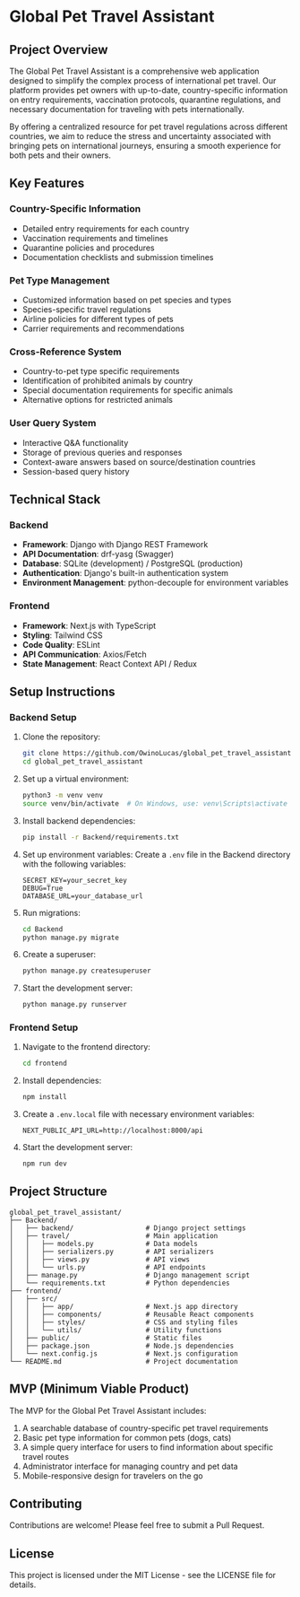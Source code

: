 # Global Pet Travel Assistant

## Project Overview

The Global Pet Travel Assistant is a comprehensive web application designed to simplify the complex process of international pet travel. Our platform provides pet owners with up-to-date, country-specific information on entry requirements, vaccination protocols, quarantine regulations, and necessary documentation for traveling with pets internationally.

By offering a centralized resource for pet travel regulations across different countries, we aim to reduce the stress and uncertainty associated with bringing pets on international journeys, ensuring a smooth experience for both pets and their owners.

## Key Features

### Country-Specific Information
- Detailed entry requirements for each country
- Vaccination requirements and timelines
- Quarantine policies and procedures
- Documentation checklists and submission timelines

### Pet Type Management
- Customized information based on pet species and types
- Species-specific travel regulations
- Airline policies for different types of pets
- Carrier requirements and recommendations

### Cross-Reference System
- Country-to-pet type specific requirements
- Identification of prohibited animals by country
- Special documentation requirements for specific animals
- Alternative options for restricted animals

### User Query System
- Interactive Q&A functionality
- Storage of previous queries and responses
- Context-aware answers based on source/destination countries
- Session-based query history

## Technical Stack

### Backend
- **Framework**: Django with Django REST Framework
- **API Documentation**: drf-yasg (Swagger)
- **Database**: SQLite (development) / PostgreSQL (production)
- **Authentication**: Django's built-in authentication system
- **Environment Management**: python-decouple for environment variables

### Frontend
- **Framework**: Next.js with TypeScript
- **Styling**: Tailwind CSS
- **Code Quality**: ESLint
- **API Communication**: Axios/Fetch
- **State Management**: React Context API / Redux

## Setup Instructions

### Backend Setup

1. Clone the repository:
   ```bash
   git clone https://github.com/OwinoLucas/global_pet_travel_assistant.git
   cd global_pet_travel_assistant
   ```

2. Set up a virtual environment:
   ```bash
   python3 -m venv venv
   source venv/bin/activate  # On Windows, use: venv\Scripts\activate
   ```

3. Install backend dependencies:
   ```bash
   pip install -r Backend/requirements.txt
   ```

4. Set up environment variables:
   Create a `.env` file in the Backend directory with the following variables:
   ```
   SECRET_KEY=your_secret_key
   DEBUG=True
   DATABASE_URL=your_database_url
   ```

5. Run migrations:
   ```bash
   cd Backend
   python manage.py migrate
   ```

6. Create a superuser:
   ```bash
   python manage.py createsuperuser
   ```

7. Start the development server:
   ```bash
   python manage.py runserver
   ```

### Frontend Setup

1. Navigate to the frontend directory:
   ```bash
   cd frontend
   ```

2. Install dependencies:
   ```bash
   npm install
   ```

3. Create a `.env.local` file with necessary environment variables:
   ```
   NEXT_PUBLIC_API_URL=http://localhost:8000/api
   ```

4. Start the development server:
   ```bash
   npm run dev
   ```

## Project Structure

```
global_pet_travel_assistant/
├── Backend/
│   ├── backend/                  # Django project settings
│   ├── travel/                   # Main application
│   │   ├── models.py             # Data models
│   │   ├── serializers.py        # API serializers
│   │   ├── views.py              # API views
│   │   └── urls.py               # API endpoints
│   ├── manage.py                 # Django management script
│   └── requirements.txt          # Python dependencies
├── frontend/
│   ├── src/
│   │   ├── app/                  # Next.js app directory
│   │   ├── components/           # Reusable React components
│   │   ├── styles/               # CSS and styling files
│   │   └── utils/                # Utility functions
│   ├── public/                   # Static files
│   ├── package.json              # Node.js dependencies
│   └── next.config.js            # Next.js configuration
└── README.md                     # Project documentation
```

## MVP (Minimum Viable Product)

The MVP for the Global Pet Travel Assistant includes:

1. A searchable database of country-specific pet travel requirements
2. Basic pet type information for common pets (dogs, cats)
3. A simple query interface for users to find information about specific travel routes
4. Administrator interface for managing country and pet data
5. Mobile-responsive design for travelers on the go

## Contributing

Contributions are welcome! Please feel free to submit a Pull Request.

## License

This project is licensed under the MIT License - see the LICENSE file for details.
